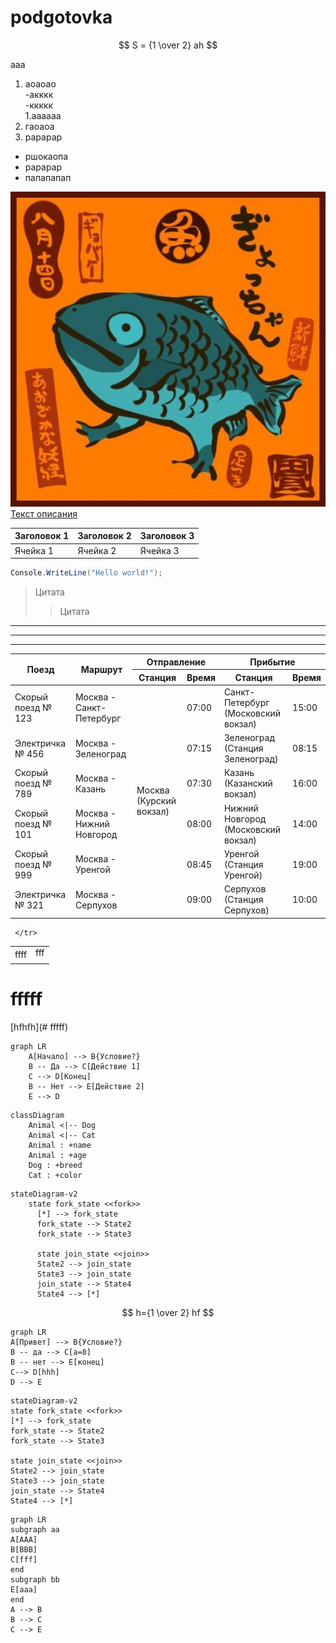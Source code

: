 # podgotovka

$$
S = {1 \over 2} ah
$$

ааа

1. аоаоао<br>
   -акккк<br>
   -ккккк<br>
       1.аааааа<br>
3. гаоаоа<br>
4. рарарар<br>

- ршокаопа<br>
- рарарар<br>
- папапапап<br>

![Текст описания ](/картинка.jpg)
[Текст описания ](https://vk.com/dashka_pt)

|Заголовок 1| Заголовок 2| Заголовок 3|
|-----------|------------|------------|
|Ячейка 1| Ячейка 2| Ячейка 3|

```C#
Console.WriteLine("Hello world!");
```

> Цитата
> > Цитата

---
***
___

<table>
    <thead>
      <tr>
        <th rowspan="2">Поезд</th>
        <th rowspan="2">Маршрут</th>
        <th colspan="2">Отправление</th>
        <th colspan="2">Прибытие</th>
      </tr>
      <tr>
        <th>Станция</th>
        <th>Время</th>
        <th>Станция</th>
        <th>Время</th>
      </tr>
    </thead>
    <tbody>
      <tr>
        <td>Скорый поезд № 123</td>
        <td>Москва - Санкт-Петербург</td>
        <td rowspan="6">Москва (Курский вокзал)</td>
        <td>07:00</td>
        <td>Санкт-Петербург (Московский вокзал)</td>
        <td>15:00</td>
      </tr>
      <tr>
        <td>Электричка № 456</td>
        <td>Москва - Зеленоград</td>
        <td>07:15</td>
        <td>Зеленоград (Станция Зеленоград)</td>
        <td>08:15</td>
      </tr>
      <tr>
        <td>Скорый поезд № 789</td>
        <td>Москва - Казань</td>
        <td>07:30</td>
        <td>Казань (Казанский вокзал)</td>
        <td>16:00</td>
      </tr>
      <tr>
        <td>Скорый поезд № 101</td>
        <td>Москва - Нижний Новгород</td>
        <td>08:00</td>
        <td>Нижний Новгород (Московский вокзал)</td>
        <td>14:00</td>
      </tr>
      <tr>
        <td>Скорый поезд № 999</td>
        <td>Москва - Уренгой</td>
        <td>08:45</td>
        <td>Уренгой (Станция Уренгой)</td>
        <td>19:00</td>
      </tr>
      <tr>
        <td>Электричка № 321</td>
        <td>Москва - Серпухов</td>
        <td>09:00</td>
        <td>Серпухов (Станция Серпухов)</td>
        <td>10:00</td>
      </tr>
    </tbody>
  </table>


  <table>
     <tr>
        <td rowspan="2">ffff</td>
        <td>fff</td>
     </tr>
     <tr>
        <td></td>
     </tr>
     <tr>
        
     </tr>
  </table>

# fffff
[hfhfh](# fffff)

```mermaid
graph LR
    A[Начало] --> B{Условие?}
    B -- Да --> C[Действие 1]
    C --> D[Конец]
    B -- Нет --> E[Действие 2]
    E --> D

```

```mermaid
classDiagram
    Animal <|-- Dog
    Animal <|-- Cat
    Animal : +name
    Animal : +age
    Dog : +breed
    Cat : +color
```

```mermaid
stateDiagram-v2
    state fork_state <<fork>>
      [*] --> fork_state
      fork_state --> State2
      fork_state --> State3

      state join_state <<join>>
      State2 --> join_state
      State3 --> join_state
      join_state --> State4
      State4 --> [*]
```



























$$
h={1 \over 2} hf
$$

```mermaid
graph LR
A[Привет] --> B{Условие?}
B -- да --> C[a=8]
B -- нет --> E[конец]
C--> D[hhh]
D --> E
```

```mermaid
stateDiagram-v2
state fork_state <<fork>>
[*] --> fork_state
fork_state --> State2
fork_state --> State3

state join_state <<join>>
State2 --> join_state
State3 --> join_state
join_state --> State4
State4 --> [*]
```

```mermaid
graph LR
subgraph aa
A[ААА]
B[BBB]
C[fff]
end
subgraph bb
E[aaa]
end
A --> B
B --> C
C --> E
```
